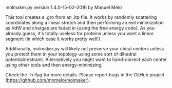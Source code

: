 molmaker.py version 1.4.0-15-02-2016 by Manuel Melo

This tool creates a .gro from an .itp file. It works by randomly scattering coordinates along a linear stretch and then performing an evil minimization as VdW and charges are faded in (using the free energy code). As you already guess, it's totally useless for proteins unless you want a linear segment (in which case it works pretty well!).

Additionally, molmaker.py will likely not preserve your chiral centers unless you protect them in your topology using some sort of dihedral potential/restraint. Alternatively you might want to hand-correct each center using other tools and then energy-minimizing.

Check the -h flag for more details. Please report bugs in the GitHub project (https://github.com/mnmelo/molmaker).

